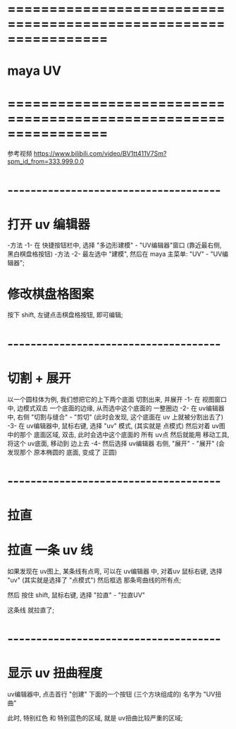 # ================================================================ #
#                      maya UV
# ================================================================ #
参考视频
https://www.bilibili.com/video/BV1tt411V7Sm?spm_id_from=333.999.0.0



# ------------------------------------- #
#     打开 uv 编辑器
-方法 -1-
    在 快捷按钮栏中, 选择 "多边形建模" - "UV编辑器"窗口 (靠近最右侧, 黑白棋盘格按钮)
-方法 -2-
    最左选中 "建模", 然后在 maya 主菜单: "UV" - "UV编辑器";


#  修改棋盘格图案
按下 shift, 左键点击棋盘格按钮, 即可编辑;



# ------------------------------------- #
#     切割 + 展开
以一个圆柱体为例, 我们想把它的上下两个底面 切割出来, 并展开
-1-
    在 视图窗口中, 边模式双击 一个底面的边缘, 从而选中这个底面的 一整圈边
-2-
    在 uv编辑器中, 右侧 "切割与缝合" - "剪切"
    (此时会发现, 这个底面在 uv 上就被分割出去了)
-3-
    在 uv编辑器中, 鼠标右键, 选择 "uv" 模式, (其实就是 点模式)
    然后对着 uv图中的那个 底面区域, 双击, 此时会选中这个底面的 所有 uv点
    然后就能用 移动工具, 将这个 uv底面, 移动到 边上去
-4-
    然后选择 uv编辑器 右侧, "展开" - "展开"
    (会发现那个 原本椭圆的 底面, 变成了 正圆)


# ------------------------------------- #
#     拉直

#  拉直 一条 uv 线
如果发现在 uv图上, 某条线有点弯, 可以在 uv编辑器 中,
对着uv 鼠标右键, 选择 "uv" (其实就是选择了 "点模式")
然后框选 那条弯曲线的所有点;

然后 按住 shift, 鼠标右键, 选择 "拉直" - "拉直UV"

这条线 就拉直了;



# ------------------------------------- #
#     显示 uv 扭曲程度
uv编辑器中, 点击首行 "创建" 下面的一个按钮 (三个方块组成的)
名字为 "UV扭曲"

此时,  特别红色 和 特别蓝色的区域, 就是 uv扭曲比较严重的区域;














